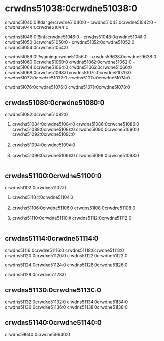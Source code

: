 # crwdns51038:0crwdne51038:0

crwdns51040:0!!!dangercrwdne51040:0
    - crwdns51042:0crwdne51042:0
    - crwdns51044:0crwdne51044:0

crwdns51046:0!!!infocrwdne51046:0
    - crwdns51048:0crwdne51048:0 crwdns51050:0crwdne51050:0
    - crwdns51052:0crwdne51052:0 crwdns51054:0crwdne51054:0

crwdns51056:0!!!warningcrwdne51056:0
    - crwdns59638:0crwdne59638:0
    - crwdns51060:0crwdne51060:0 crwdns51062:0crwdne51062:0
    - crwdns51064:0crwdne51064:0 crwdns51066:0crwdne51066:0 crwdns51068:0crwdne51068:0 crwdns51070:0crwdne51070:0 crwdns51072:0crwdne51072:0 crwdns51074:0crwdne51074:0

crwdns51076:0crwdne51076:0  crwdns51078:0crwdne51078:0

## crwdns51080:0crwdne51080:0

crwdns51082:0crwdne51082:0

1. crwdns51084:0crwdne51084:0  crwdns51086:0crwdne51086:0 crwdns51088:0crwdne51088:0 crwdns51090:0crwdne51090:0  crwdns51092:0crwdne51092:0</br></br>
2. crwdns51094:0crwdne51094:0</br></br>
3. crwdns51096:0crwdne51096:0 crwdns51098:0crwdne51098:0</br></br>

## crwdns51100:0crwdne51100:0

crwdns51102:0crwdne51102:0

1. crwdns51104:0crwdne51104:0</br></br>
2. crwdns51106:0crwdne51106:0 crwdns51108:0crwdne51108:0</br></br>
3. crwdns51110:0crwdne51110:0  crwdns51112:0crwdne51112:0</br></br>

## crwdns51114:0crwdne51114:0

crwdns51116:0crwdne51116:0 crwdns51118:0crwdne51118:0 crwdns51120:0crwdne51120:0 crwdns51122:0crwdne51122:0

crwdns51124:0crwdne51124:0 crwdns51126:0crwdne51126:0

crwdns51128:0crwdne51128:0

## crwdns51130:0crwdne51130:0

crwdns51132:0crwdne51132:0 crwdns51134:0crwdne51134:0 crwdns51136:0crwdne51136:0 crwdns51138:0crwdne51138:0

## crwdns51140:0crwdne51140:0

crwdns59640:0crwdne59640:0
